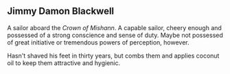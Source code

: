 ## Jimmy Damon Blackwell

A sailor aboard the *Crown of Mishann*. A capable sailor, cheery enough and possessed of a strong conscience and sense of duty. Maybe not possessed of great initiative or tremendous powers of perception, however.

Hasn't shaved his feet in thirty years, but combs them and applies coconut oil to keep them attractive and hygienic.